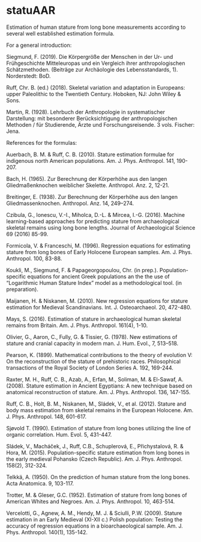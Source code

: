# statuAAR

Estimation of human stature from long bone measurements according to several well established estimation formula.

For a general introduction:

Siegmund, F. (2019). Die Körpergröße der Menschen in der Ur- und Frühgeschichte Mitteleuropas und ein Vergleich ihrer anthropologischen Schätzmethoden. (Beiträge zur Archäologie des Lebensstandards, 1). Norderstedt: BoD.

Ruff, Chr. B. (ed.) (2018). Skeletal variation and adaptation in Europeans: upper Paleolithic to the Twentieth Century. Hoboken, NJ: John Wiley & Sons.

Martin, R. (1928). Lehrbuch der Anthropologie in systematischer Darstellung: mit besonderer Berücksichtigung der anthropologischen Methoden / für Studierende, Ärzte und Forschungsreisende. 3 vols. Fischer: Jena.


References for the formulas:

Auerbach, B. M. & Ruff, C. B. (2010). Stature estimation formulae for indigenous north American populations. Am. J. Phys. Anthropol. 141, 190-207. 

Bach, H. (1965). Zur Berechnung der Körperhöhe aus den langen Gliedmaßenknochen weiblicher Skelette. Anthropol. Anz. 2, 12-21.

Breitinger, E. (1938). Zur Berechnung der Körperhöhe aus den langen Gliedmassenknochen. Anthropol. Anz. 14, 249–274.

Czibula, G., Ionescu, V.-I., Miholca, D.-L. & Mircea, I.-G. (2016). Machine learning-based approaches for predicting stature from archaeological skeletal remains using long bone lengths. Journal of Archaeological Science 69 (2016) 85-99.

Formicola, V. & Franceschi, M. (1996). Regression equations for estimating stature from long bones of Early Holocene European samples. Am. J. Phys. Anthropol. 100, 83-88.

Koukli, M., Siegmund, F. & Papageorgopoulou, Chr. (in prep.). Population-specific equations for ancient Greek populations an the the use of “Logarithmic Human Stature Index” model as a methodological tool. (in preparation).

Maijanen, H. & Niskanen, M. (2010). New regression equations for stature estimation for Medieval Scandinavians. Int. J. Osteoarchaeol. 20, 472-480. 

Mays, S. (2016). Estimation of stature in archaeological human skeletal remains from Britain. Am. J. Phys. Anthropol. 161(4), 1-10. 

Olivier, G., Aaron, C., Fully, G. & Tissier, G. (1978). New estimations of stature and cranial capacity in modern man. J. Hum. Evol., 7, 513–518.

Pearson, K. (1899). Mathematical contributions to the theory of evolution V: On the reconstruction of the stature of prehistoric races. Philosophical transactions of the Royal Society of London Series A. 192, 169-244.

Raxter, M. H., Ruff, C. B., Azab, A., Erfan, M., Soliman, M. & El-Sawaf, A. (2008). Stature estimation in Ancient Egyptians: A new technique based on anatomical reconstruction of stature. Am. J. Phys. Anthropol. 136, 147-155.

Ruff, C. B., Holt, B. M., Niskanen, M., Sládek, V., et al. (2012). Stature and body mass estimation from skeletal remains in the European Holocene. Am. J. Phys. Anthropol. 148, 601-617.

Sjøvold T. (1990). Estimation of stature from long bones utilizing the line of organic correlation. Hum. Evol. 5, 431-447.

Sládek, V., Macháček, J., Ruff, C.B., Schuplerová, E., Přichystalová, R. & Hora, M. (2015). Population-specific stature estimation from long bones in the early medieval Pohansko (Czech Republic). Am. J. Phys. Anthropol. 158(2), 312-324.

Telkkä, A. (1950). On the prediction of human stature from the long bones. Acta Anatomica. 9, 103-117.

Trotter, M. & Gleser, G.C. (1952). Estimation of stature from long bones of American Whites and Negroes. Am. J. Phys. Anthropol. 10, 463-514.

Vercelotti, G., Agnew, A. M., Hendy, M. J. & Sciulli, P.W. (2009). Stature estimation in an Early Medieval (XI-XII c.) Polish population: Testing the accuracy of regression equations in a bioarchaeological sample. Am. J. Phys. Anthropol. 140(1), 135-142.

